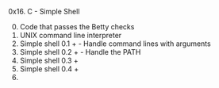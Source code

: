 0x16. C - Simple Shell

0. Code that passes the Betty checks
1. UNIX command line interpreter
2. Simple shell 0.1 + - Handle command lines with arguments
3. Simple shell 0.2 + - Handle the PATH
4. Simple shell 0.3 +
5. Simple shell 0.4 +
6.

